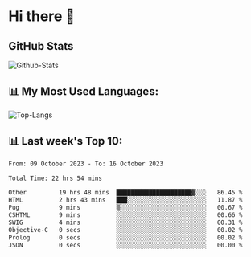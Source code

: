 # Hi there 👋

## GitHub Stats
![Github-Stats](https://github-readme-stats-sigma-five.vercel.app/api?username=ltorson&show_icons=true&theme=radical&count_private=true)

## 📊 My Most Used Languages:
![Top-Langs](https://github-readme-stats-sigma-five.vercel.app/api/top-langs/?username=LTorson&layout=compact&langs_count=10)

## 📊 Last week's Top 10:
<!--START_SECTION:waka-->

```txt
From: 09 October 2023 - To: 16 October 2023

Total Time: 22 hrs 54 mins

Other         19 hrs 48 mins  █████████████████████▓░░░   86.45 %
HTML          2 hrs 43 mins   ███░░░░░░░░░░░░░░░░░░░░░░   11.87 %
Pug           9 mins          ▒░░░░░░░░░░░░░░░░░░░░░░░░   00.67 %
CSHTML        9 mins          ░░░░░░░░░░░░░░░░░░░░░░░░░   00.66 %
SWIG          4 mins          ░░░░░░░░░░░░░░░░░░░░░░░░░   00.31 %
Objective-C   0 secs          ░░░░░░░░░░░░░░░░░░░░░░░░░   00.02 %
Prolog        0 secs          ░░░░░░░░░░░░░░░░░░░░░░░░░   00.02 %
JSON          0 secs          ░░░░░░░░░░░░░░░░░░░░░░░░░   00.00 %
```

<!--END_SECTION:waka-->
